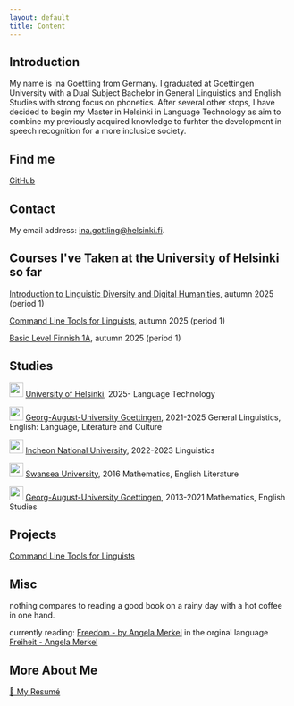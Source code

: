 ```yaml
---
layout: default
title: Content
---
```



## Introduction

My name is Ina Goettling from Germany. I graduated at Goettingen University with a Dual Subject Bachelor in General Linguistics and English Studies with strong focus on phonetics. After several other stops, I have decided to begin my Master in Helsinki in Language Technology as aim to combine my previously acquired knowledge to furhter the development in speech recognition for a more inclusice society.


## Find me

[GitHub](https://github.com/go-ina)


## Contact

My email address: ina.gottling@helsinki.fi. 


## Courses I've Taken at the University of Helsinki so far

[Introduction to Linguistic Diversity and Digital Humanities](https://studies.helsinki.fi/courses/course-unit/otm-0cbf2f3d-6cbe-4689-8903-e68ddae3bffe/LDA-301), autumn 2025 (period 1)

[Command Line Tools for Linguists](https://studies.helsinki.fi/courses/course-unit/otm-92ee484e-456b-409f-a397-d9d2b6e40a2f/KIK-LG221), autumn 2025 (period 1)

[Basic Level Finnish 1A](https://studies.helsinki.fi/courses/course-unit/otm-176bad08-f6e1-4dc9-a5d5-ac4e264a4519/SUO-111), autumn 2025 (period 1)


## Studies

<img src="{{ '/assets/images/helsinki.png' | relative_url }}" width=25> [University of Helsinki](https://www.helsinki.fi/en), 2025- Language Technology

<img src="{{ '/assets/images/goettingen.png' | relative_url }}" width=25> [Georg-August-University Goettingen](https://www.uni-goettingen.de/en/1.html), 2021-2025 General Linguistics, English: Language, Literature and Culture

<img src="{{ '/assets/images/incheon.png' | relative_url }}" width=25> [Incheon National University](https://www.inu.ac.kr/inuengl/8509/subview.do), 2022-2023 Linguistics

<img src="{{ '/assets/images/swansea.png' | relative_url }}" width=25> [Swansea University](https://www.swansea.ac.uk/), 2016 Mathematics, English Literature

<img src="{{ '/assets/images/goettingen.png' | relative_url }}" width=25> [Georg-August-University Goettingen](https://www.uni-goettingen.de/en/1.html), 2013-2021 Mathematics, English Studies


## Projects

[Command Line Tools for Linguists](https://github.com/go-ina/cmdline-course)

## Misc

nothing compares to reading a good book on a rainy day with a hot coffee in one hand.

currently reading: [Freedom - by Angela Merkel](https://en.wikipedia.org/wiki/Freedom_(Merkel_book)) in the orginal language [Freiheit - Angela Merkel](https://de.wikipedia.org/wiki/Freiheit:_Erinnerungen_1954%E2%80%932021)

## More About Me

[📄 My Resumé](/assets/doc/Resume-Ina-Goettling.pdf)

